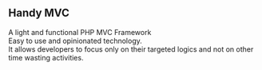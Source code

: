 ## Handy MVC

A light and functional PHP MVC Framework<br/>
Easy to use and opinionated technology.<br/>
It allows developers to focus only on their targeted logics and not on other time wasting activities.
